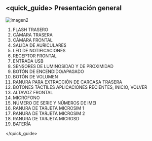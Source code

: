 ## <quick_guide> Presentación general

![Imagen2]()

1. FLASH TRASERO
2. CÁMARA TRASERA
3. CÁMARA FRONTAL
4. SALIDA DE AURICULARES
5. LED DE NOTIFICACIONES
6. RECEPTOR FRONTAL
7. ENTRADA USB
8. SENSORES DE LUMINOSIDAD Y DE PROXIMIDAD
9. BOTÓN DE ENCENDIDO/APAGADO
10. BOTÓN DE VOLUMEN
11. RANURA PARA EXTRACCIÓN DE CARCASA TRASERA
12. BOTONES TÁCTILES APLICACIONES RECIENTES, INICIO, VOLVER
13. ALTAVOZ FRONTAL
14. MICRÓFONO
15. NÚMERO DE SERIE Y NÚMEROS DE IMEI
16. RANURA DE TARJETA MICROSIM 1
17. RANURA DE TARJETA MICROSIM 2
18. RANURA DE TARJETA MICROSD
19. BATERÍA

</quick_guide>

